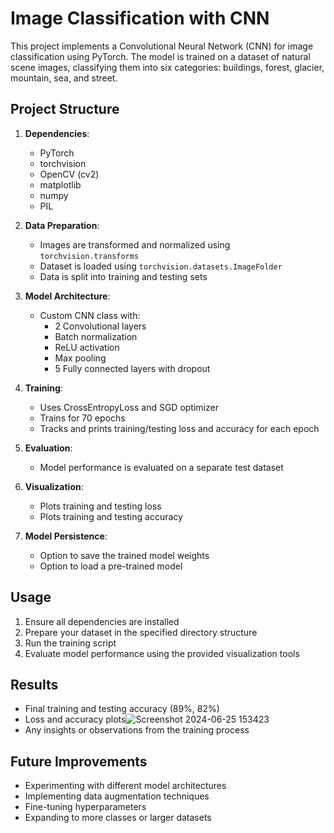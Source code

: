 
# Image Classification with CNN

This project implements a Convolutional Neural Network (CNN) for image classification using PyTorch. The model is trained on a dataset of natural scene images, classifying them into six categories: buildings, forest, glacier, mountain, sea, and street.

## Project Structure

1. **Dependencies**: 
   - PyTorch
   - torchvision
   - OpenCV (cv2)
   - matplotlib
   - numpy
   - PIL

2. **Data Preparation**:
   - Images are transformed and normalized using `torchvision.transforms`
   - Dataset is loaded using `torchvision.datasets.ImageFolder`
   - Data is split into training and testing sets

3. **Model Architecture**:
   - Custom CNN class with:
     - 2 Convolutional layers
     - Batch normalization
     - ReLU activation
     - Max pooling
     - 5 Fully connected layers with dropout

4. **Training**:
   - Uses CrossEntropyLoss and SGD optimizer
   - Trains for 70 epochs
   - Tracks and prints training/testing loss and accuracy for each epoch

5. **Evaluation**:
   - Model performance is evaluated on a separate test dataset

6. **Visualization**:
   - Plots training and testing loss
   - Plots training and testing accuracy

7. **Model Persistence**:
   - Option to save the trained model weights
   - Option to load a pre-trained model

## Usage

1. Ensure all dependencies are installed
2. Prepare your dataset in the specified directory structure
3. Run the training script
4. Evaluate model performance using the provided visualization tools

## Results

- Final training and testing accuracy (89%, 82%)
- Loss and accuracy plots![Screenshot 2024-06-25 153423](https://github.com/pranjalrmcf/Deep-Learning-projects/assets/68674726/0a34c2c1-c2e7-424d-b734-eb2e552358c3)
- Any insights or observations from the training process

## Future Improvements

- Experimenting with different model architectures
- Implementing data augmentation techniques
- Fine-tuning hyperparameters
- Expanding to more classes or larger datasets

